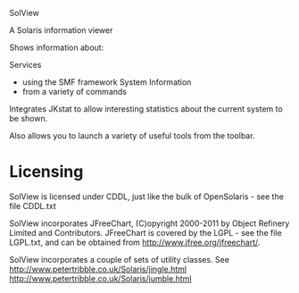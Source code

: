 SolView

A Solaris information viewer

Shows information about:

Services
 - using the SMF framework
System Information
 - from a variety of commands

Integrates JKstat to allow interesting statistics about the current
system to be shown.

Also allows you to launch a variety of useful tools from the toolbar.

Licensing
=========

SolView is licensed under CDDL, just like the bulk of OpenSolaris - see
the file CDDL.txt

SolView incorporates JFreeChart, (C)opyright 2000-2011 by Object
Refinery Limited and Contributors. JFreeChart is covered by the LGPL -
see the file LGPL.txt, and can be obtained from
http://www.jfree.org/jfreechart/.

SolView incorporates a couple of sets of utility classes. See
http://www.petertribble.co.uk/Solaris/jingle.html
http://www.petertribble.co.uk/Solaris/jumble.html
